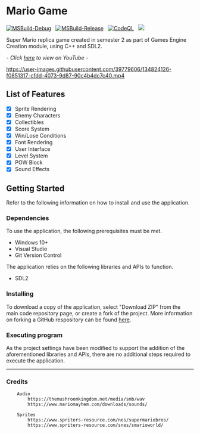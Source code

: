 # Mario Game

[![MSBuild-Debug](https://github.com/kyle-robinson/mario/actions/workflows/msbuild-debug.yml/badge.svg)](https://github.com/kyle-robinson/mario/actions/workflows/msbuild-debug.yml)
&nbsp;
[![MSBuild-Release](https://github.com/kyle-robinson/mario/actions/workflows/msbuild-release.yml/badge.svg)](https://github.com/kyle-robinson/mario/actions/workflows/msbuild-release.yml)
&nbsp;
[![CodeQL](https://github.com/kyle-robinson/mario/actions/workflows/codeql.yml/badge.svg)](https://github.com/kyle-robinson/mario/actions/workflows/codeql.yml)
&nbsp;
<img src="https://img.shields.io/static/v1?label=University&message=Year 1&color=f7a52a&style=flat&logo=nintendogamecube&logoColor=CCCCCC" />

Super Mario replica game created in semester 2 as part of Games Engine Creation module, using C++ and SDL2.

*- Click <a href="https://www.youtube.com/watch?v=LfMLOClO6qs" target="_blank">here</a> to view on YouTube -*<br/>

https://user-images.githubusercontent.com/39779606/134824126-f0851317-cfdd-4073-9d87-90c4b4dc7c40.mp4

## List of Features

- [x] Sprite Rendering
- [x] Enemy Characters
- [x] Collectibles
- [x] Score System
- [x] Win/Lose Conditions
- [x] Font Rendering
- [x] User Interface
- [x] Level System
- [x] POW Block
- [x] Sound Effects

## Getting Started

Refer to the following information on how to install and use the application.

### Dependencies
To use the application, the following prerequisites must be met.
* Windows 10+
* Visual Studio
* Git Version Control

The application relies on the following libraries and APIs to function.
* SDL2

### Installing

To download a copy of the application, select "Download ZIP" from the main code repository page, or create a fork of the project. More information on forking a GitHub respository can be found [here](https://www.youtube.com/watch?v=XTolZqmZq6s).

### Executing program

As the project settings have been modified to support the addition of the aforementioned libraries and APIs, there are no additional steps required to execute the application.

---

### Credits

        Audio
            https://themushroomkingdom.net/media/smb/wav
            https://www.mariomayhem.com/downloads/sounds/
                    
        Sprites
            https://www.spriters-resource.com/nes/supermariobros/
            https://www.spriters-resource.com/snes/smarioworld/
